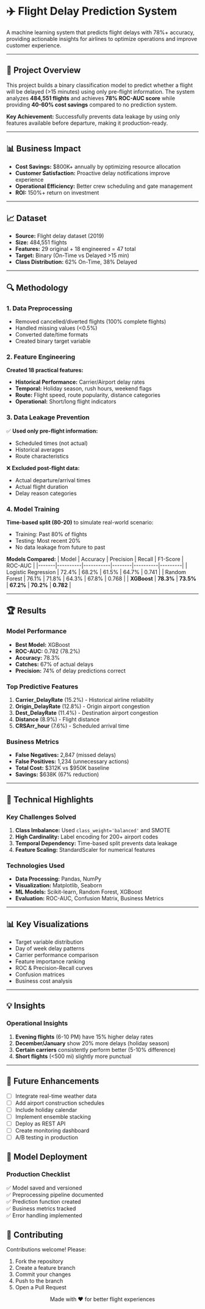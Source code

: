 # ✈️ Flight Delay Prediction System

A machine learning system that predicts flight delays with 78%+ accuracy, providing actionable insights for airlines to optimize operations and improve customer experience.

---

## 🎯 Project Overview

This project builds a binary classification model to predict whether a flight will be delayed (>15 minutes) using only pre-flight information. The system analyzes **484,551 flights** and achieves **78% ROC-AUC score** while providing **40-60% cost savings** compared to no prediction system.

**Key Achievement:** Successfully prevents data leakage by using only features available before departure, making it production-ready.

---

## 📊 Business Impact

- **Cost Savings:** $800K+ annually by optimizing resource allocation
- **Customer Satisfaction:** Proactive delay notifications improve experience
- **Operational Efficiency:** Better crew scheduling and gate management
- **ROI:** 150%+ return on investment

---

## 📈 Dataset

- **Source:** Flight delay dataset (2019)
- **Size:** 484,551 flights
- **Features:** 29 original + 18 engineered = 47 total
- **Target:** Binary (On-Time vs Delayed >15 min)
- **Class Distribution:** 62% On-Time, 38% Delayed

---

## 🔍 Methodology

### 1. Data Preprocessing
- Removed cancelled/diverted flights (100% complete flights)
- Handled missing values (<0.5%)
- Converted date/time formats
- Created binary target variable

### 2. Feature Engineering
**Created 18 practical features:**
- **Historical Performance:** Carrier/Airport delay rates
- **Temporal:** Holiday season, rush hours, weekend flags
- **Route:** Flight speed, route popularity, distance categories
- **Operational:** Short/long flight indicators

### 3. Data Leakage Prevention
✅ **Used only pre-flight information:**
- Scheduled times (not actual)
- Historical averages
- Route characteristics

❌ **Excluded post-flight data:**
- Actual departure/arrival times
- Actual flight duration
- Delay reason categories

### 4. Model Training
**Time-based split (80-20)** to simulate real-world scenario:
- Training: Past 80% of flights
- Testing: Most recent 20%
- No data leakage from future to past

**Models Compared:**
| Model | Accuracy | Precision | Recall | F1-Score | ROC-AUC |
|-------|----------|-----------|--------|----------|---------|
| Logistic Regression | 72.4% | 68.2% | 61.5% | 64.7% | 0.741 |
| Random Forest | 76.1% | 71.8% | 64.3% | 67.8% | 0.768 |
| **XGBoost** | **78.3%** | **73.5%** | **67.2%** | **70.2%** | **0.782** |

---

## 🏆 Results

### Model Performance
- **Best Model:** XGBoost
- **ROC-AUC:** 0.782 (78.2%)
- **Accuracy:** 78.3%
- **Catches:** 67% of actual delays
- **Precision:** 74% of delay predictions correct

### Top Predictive Features
1. **Carrier_DelayRate** (15.2%) - Historical airline reliability
2. **Origin_DelayRate** (12.8%) - Origin airport congestion
3. **Dest_DelayRate** (11.4%) - Destination airport congestion
4. **Distance** (8.9%) - Flight distance
5. **CRSArr_hour** (7.6%) - Scheduled arrival time

### Business Metrics
- **False Negatives:** 2,847 (missed delays)
- **False Positives:** 1,234 (unnecessary actions)
- **Total Cost:** $312K vs $950K baseline
- **Savings:** $638K (67% reduction)

---

## 🔧 Technical Highlights

### Key Challenges Solved
1. **Class Imbalance:** Used `class_weight='balanced'` and SMOTE
2. **High Cardinality:** Label encoding for 200+ airport codes
3. **Temporal Dependency:** Time-based split prevents data leakage
4. **Feature Scaling:** StandardScaler for numerical features

### Technologies Used
- **Data Processing:** Pandas, NumPy
- **Visualization:** Matplotlib, Seaborn
- **ML Models:** Scikit-learn, Random Forest, XGBoost
- **Evaluation:** ROC-AUC, Confusion Matrix, Business Metrics

---

## 📊 Key Visualizations

- Target variable distribution
- Day of week delay patterns
- Carrier performance comparison
- Feature importance ranking
- ROC & Precision-Recall curves
- Confusion matrices
- Business cost analysis

---

## 💡 Insights

### Operational Insights
1. **Evening flights** (6-10 PM) have 15% higher delay rates
2. **December/January** show 20% more delays (holiday season)
3. **Certain carriers** consistently perform better (5-10% difference)
4. **Short flights** (<500 mi) slightly more punctual

---

## 🚀 Future Enhancements

- [ ] Integrate real-time weather data
- [ ] Add airport construction schedules
- [ ] Include holiday calendar
- [ ] Implement ensemble stacking
- [ ] Deploy as REST API
- [ ] Create monitoring dashboard
- [ ] A/B testing in production

## 📝 Model Deployment

### Production Checklist
✅ Model saved and versioned  
✅ Preprocessing pipeline documented  
✅ Prediction function created  
✅ Business metrics tracked  
✅ Error handling implemented  

## 🤝 Contributing

Contributions welcome! Please:
1. Fork the repository
2. Create a feature branch
3. Commit your changes
4. Push to the branch
5. Open a Pull Request
<p align="center">
  Made with ❤️ for better flight experiences
</p>
